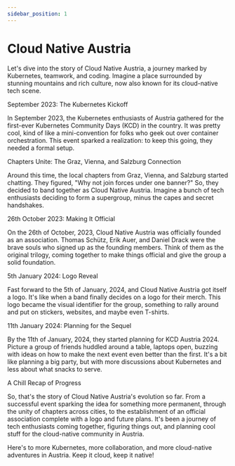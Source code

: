 ```yaml
---
sidebar_position: 1
---
```


# Cloud Native Austria

Let's dive into the story of Cloud Native Austria, a journey marked by Kubernetes, teamwork, and coding. Imagine a place surrounded by stunning mountains and rich culture, now also known for its cloud-native tech scene.

September 2023: The Kubernetes Kickoff

In September 2023, the Kubernetes enthusiasts of Austria gathered for the first-ever Kubernetes Community Days (KCD) in the country. It was pretty cool, kind of like a mini-convention for folks who geek out over container orchestration. This event sparked a realization: to keep this going, they needed a formal setup.

Chapters Unite: The Graz, Vienna, and Salzburg Connection

Around this time, the local chapters from Graz, Vienna, and Salzburg started chatting. They figured, "Why not join forces under one banner?" So, they decided to band together as Cloud Native Austria. Imagine a bunch of tech enthusiasts deciding to form a supergroup, minus the capes and secret handshakes.

26th October 2023: Making It Official

On the 26th of October, 2023, Cloud Native Austria was officially founded as an association. Thomas Schütz, Erik Auer, and Daniel Drack were the brave souls who signed up as the founding members. Think of them as the original trilogy, coming together to make things official and give the group a solid foundation.

5th January 2024: Logo Reveal

Fast forward to the 5th of January, 2024, and Cloud Native Austria got itself a logo. It's like when a band finally decides on a logo for their merch. This logo became the visual identifier for the group, something to rally around and put on stickers, websites, and maybe even T-shirts.

11th January 2024: Planning for the Sequel

By the 11th of January, 2024, they started planning for KCD Austria 2024. Picture a group of friends huddled around a table, laptops open, buzzing with ideas on how to make the next event even better than the first. It's a bit like planning a big party, but with more discussions about Kubernetes and less about what snacks to serve.

A Chill Recap of Progress

So, that's the story of Cloud Native Austria's evolution so far. From a successful event sparking the idea for something more permanent, through the unity of chapters across cities, to the establishment of an official association complete with a logo and future plans. It's been a journey of tech enthusiasts coming together, figuring things out, and planning cool stuff for the cloud-native community in Austria.

Here's to more Kubernetes, more collaboration, and more cloud-native adventures in Austria. Keep it cloud, keep it native!